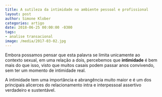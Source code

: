 ```yaml
---
title: A sutileza da intimidade no ambiente pessoal e profissional
layout: post
author: Simone Klober
categories: artigo
date: 2018-06-25 00:00:00 -0300
tags:
- analise transacional
image: /media/2017-03-02.jpg
---
```

Embora possamos pensar que esta palavra se limita unicamente ao contexto sexual, em uma relação a dois, percebemos que **intimidade** é bem mais do que isso, visto que muitos casais podem passar anos convivendo, sem ter um momento de intimidade real.

A intimidade tem uma importância e abrangência muito maior e é um dos principais alicerces do relacionamento intra e interpessoal assertivo verdadeiro e sustentável.